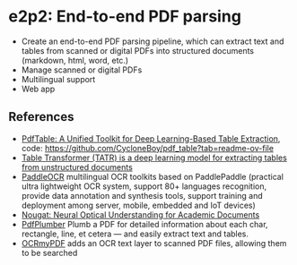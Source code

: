 # e2p2: End-to-end PDF parsing

- Create an end-to-end PDF parsing pipeline, which can extract text and tables from scanned or digital PDFs into structured documents (markdown, html, word, etc.)
- Manage scanned or digital PDFs
- Multilingual support
- Web app

## References

- [PdfTable: A Unified Toolkit for Deep Learning-Based Table Extraction](https://arxiv.org/abs/2409.05125), code: https://github.com/CycloneBoy/pdf_table?tab=readme-ov-file
- [Table Transformer (TATR) is a deep learning model for extracting tables from unstructured documents ](https://github.com/microsoft/table-transformer?tab=readme-ov-file)
- [PaddleOCR](https://github.com/PaddlePaddle/PaddleOCR) multilingual OCR toolkits based on PaddlePaddle (practical ultra lightweight OCR system, support 80+ languages recognition, provide data annotation and synthesis tools, support training and deployment among server, mobile, embedded and IoT devices)
- [Nougat: Neural Optical Understanding for Academic Documents](https://github.com/facebookresearch/nougat?tab=readme-ov-file)
- [PdfPlumber](https://github.com/jsvine/pdfplumber) Plumb a PDF for detailed information about each char, rectangle, line, et cetera — and easily extract text and tables.
- [OCRmyPDF](https://github.com/ocrmypdf/OCRmyPDF) adds an OCR text layer to scanned PDF files, allowing them to be searched
